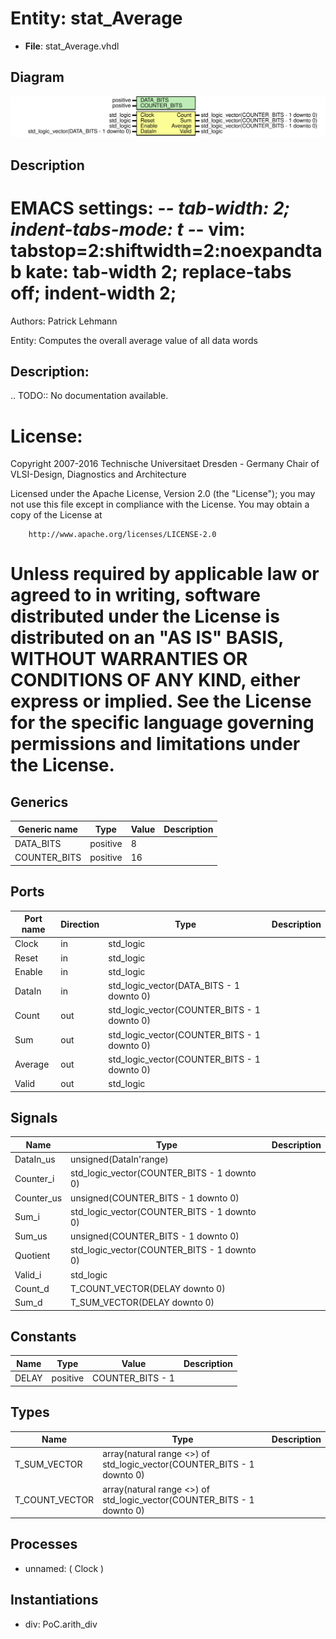 # Entity: stat_Average

- **File**: stat_Average.vhdl
## Diagram

![Diagram](stat_Average.svg "Diagram")
## Description

 EMACS settings: -*-  tab-width: 2; indent-tabs-mode: t -*-
 vim: tabstop=2:shiftwidth=2:noexpandtab
 kate: tab-width 2; replace-tabs off; indent-width 2;
 =============================================================================
 Authors:					Patrick Lehmann

 Entity:					Computes the overall average value of all data words

 Description:
 -------------------------------------
 .. TODO:: No documentation available.

 License:
 =============================================================================
 Copyright 2007-2016 Technische Universitaet Dresden - Germany
										 Chair of VLSI-Design, Diagnostics and Architecture

 Licensed under the Apache License, Version 2.0 (the "License");
 you may not use this file except in compliance with the License.
 You may obtain a copy of the License at

		http://www.apache.org/licenses/LICENSE-2.0

 Unless required by applicable law or agreed to in writing, software
 distributed under the License is distributed on an "AS IS" BASIS,
 WITHOUT WARRANTIES OR CONDITIONS OF ANY KIND, either express or implied.
 See the License for the specific language governing permissions and
 limitations under the License.
 =============================================================================
## Generics

| Generic name | Type     | Value | Description |
| ------------ | -------- | ----- | ----------- |
| DATA_BITS    | positive | 8     |             |
| COUNTER_BITS | positive | 16    |             |
## Ports

| Port name | Direction | Type                                        | Description |
| --------- | --------- | ------------------------------------------- | ----------- |
| Clock     | in        | std_logic                                   |             |
| Reset     | in        | std_logic                                   |             |
| Enable    | in        | std_logic                                   |             |
| DataIn    | in        | std_logic_vector(DATA_BITS - 1 downto 0)    |             |
| Count     | out       | std_logic_vector(COUNTER_BITS - 1 downto 0) |             |
| Sum       | out       | std_logic_vector(COUNTER_BITS - 1 downto 0) |             |
| Average   | out       | std_logic_vector(COUNTER_BITS - 1 downto 0) |             |
| Valid     | out       | std_logic                                   |             |
## Signals

| Name       | Type                                        | Description |
| ---------- | ------------------------------------------- | ----------- |
| DataIn_us  | unsigned(DataIn'range)                      |             |
| Counter_i  | std_logic_vector(COUNTER_BITS - 1 downto 0) |             |
| Counter_us | unsigned(COUNTER_BITS - 1 downto 0)         |             |
| Sum_i      | std_logic_vector(COUNTER_BITS - 1 downto 0) |             |
| Sum_us     | unsigned(COUNTER_BITS - 1 downto 0)         |             |
| Quotient   | std_logic_vector(COUNTER_BITS - 1 downto 0) |             |
| Valid_i    | std_logic                                   |             |
| Count_d    | T_COUNT_VECTOR(DELAY downto 0)              |             |
| Sum_d      | T_SUM_VECTOR(DELAY downto 0)                |             |
## Constants

| Name  | Type     | Value             | Description |
| ----- | -------- | ----------------- | ----------- |
| DELAY | positive |  COUNTER_BITS - 1 |             |
## Types

| Name           | Type                                                                    | Description |
| -------------- | ----------------------------------------------------------------------- | ----------- |
| T_SUM_VECTOR   | array(natural range <>) of std_logic_vector(COUNTER_BITS - 1 downto 0)  |             |
| T_COUNT_VECTOR | array(natural range <>) of std_logic_vector(COUNTER_BITS - 1 downto 0)  |             |
## Processes
- unnamed: ( Clock )
## Instantiations

- div: PoC.arith_div
